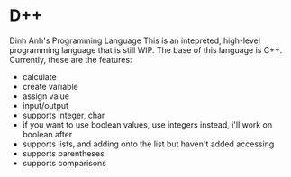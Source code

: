 # D++
Dinh Anh's Programming Language
This is an intepreted, high-level programming language that is still WIP.
The base of this language is C++.
Currently, these are the features:
- calculate
- create variable
- assign value
- input/output
- supports integer, char
- if you want to use boolean values, use integers instead, i'll work on boolean after
- supports lists, and adding onto the list but haven't added accessing
- supports parentheses
- supports comparisons
